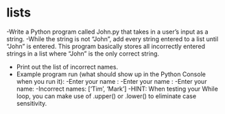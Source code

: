 # lists

-Write a Python program called John.py that takes in a user’s input as a
string.
-While the string is not “John”, add every string entered to a list until “John”
is entered. This program basically stores all incorrectly entered strings in a
list where “John” is the only correct string.
- Print out the list of incorrect names.
- Example program run (what should show up in the Python Console when
you run it):
-Enter your name : <user enters Tim>
-Enter your name : <user enters Mark>
-Enter your name: <user enters John>
-Incorrect names: [‘Tim’, ‘Mark’]
-HINT: When testing your While loop, you can make use of .upper() or
.lower() to eliminate case sensitivity.
